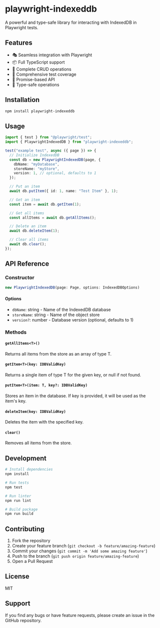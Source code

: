 # playwright-indexeddb

A powerful and type-safe library for interacting with IndexedDB in Playwright tests.

## Features

- 🎭 Seamless integration with Playwright
- 📦 Full TypeScript support
- 🔄 Complete CRUD operations
- 🧪 Comprehensive test coverage
- 🚀 Promise-based API
- 💪 Type-safe operations

## Installation

```bash
npm install playwright-indexeddb
```

## Usage

```typescript
import { test } from "@playwright/test";
import { PlaywrightIndexedDB } from "playwright-indexeddb";

test("example test", async ({ page }) => {
  // Initialize IndexedDB
  const db = new PlaywrightIndexedDB(page, {
    dbName: "myDatabase",
    storeName: "myStore",
    version: 1, // optional, defaults to 1
  });

  // Put an item
  await db.putItem({ id: 1, name: "Test Item" }, 1);

  // Get an item
  const item = await db.getItem(1);

  // Get all items
  const allItems = await db.getAllItems();

  // Delete an item
  await db.deleteItem(1);

  // Clear all items
  await db.clear();
});
```

## API Reference

### Constructor

```typescript
new PlaywrightIndexedDB(page: Page, options: IndexedDBOptions)
```

#### Options

- `dbName`: string - Name of the IndexedDB database
- `storeName`: string - Name of the object store
- `version?`: number - Database version (optional, defaults to 1)

### Methods

#### `getAllItems<T>()`
Returns all items from the store as an array of type T.

#### `getItem<T>(key: IDBValidKey)`
Returns a single item of type T for the given key, or null if not found.

#### `putItem<T>(item: T, key?: IDBValidKey)`
Stores an item in the database. If key is provided, it will be used as the item's key.

#### `deleteItem(key: IDBValidKey)`
Deletes the item with the specified key.

#### `clear()`
Removes all items from the store.

## Development

```bash
# Install dependencies
npm install

# Run tests
npm test

# Run linter
npm run lint

# Build package
npm run build
```

## Contributing

1. Fork the repository
2. Create your feature branch (`git checkout -b feature/amazing-feature`)
3. Commit your changes (`git commit -m 'Add some amazing feature'`)
4. Push to the branch (`git push origin feature/amazing-feature`)
5. Open a Pull Request

## License

MIT

## Support

If you find any bugs or have feature requests, please create an issue in the GitHub repository. 